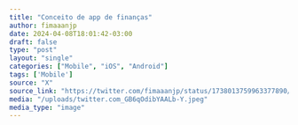 ```yaml
---
title: "Conceito de app de finanças"
author: fimaaanjp
date: 2024-04-08T18:01:42-03:00
draft: false
type: "post"
layout: "single"
categories: ["Mobile", "iOS", "Android"]
tags: ['Mobile']
source: "X"
source_link: "https://twitter.com/fimaaanjp/status/1738013759963377890/photo/1"
media: "/uploads/twitter.com_GB6qOdibYAALb-Y.jpeg"
media_type: "image"
---
```


